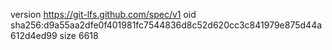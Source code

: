 version https://git-lfs.github.com/spec/v1
oid sha256:d9a55aa2dfe0f401981fc7544836d8c52d620cc3c841979e875d44a612d4ed99
size 6618
